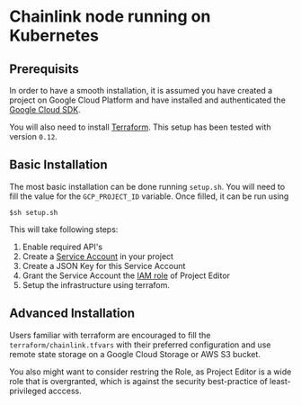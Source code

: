# Chainlink node running on Kubernetes

## Prerequisits
In order to have a smooth installation, it is assumed you have created a project on Google Cloud Platform and have installed and authenticated the [Google Cloud SDK](https://cloud.google.com/sdk/install).

You will also need to install [Terraform](https://www.terraform.io/). This setup has been tested with version `0.12`.

## Basic Installation
The most basic installation can be done running `setup.sh`. You will need to fill the value for the `GCP_PROJECT_ID` variable. Once filled, it can be run using

`$sh setup.sh`

This will take following steps:
1. Enable required API's
2. Create a [Service Account](https://cloud.google.com/iam/docs/understanding-service-accounts) in your project
3. Create a JSON Key for this Service Account
4. Grant the Service Account the [IAM role](https://cloud.google.com/iam/docs/understanding-roles) of Project Editor
5. Setup the infrastructure using terrafom.

## Advanced Installation

Users familiar with terraform are encouraged to fill the `terraform/chainlink.tfvars` with their preferred configuration and use remote state storage on a Google Cloud Storage or AWS S3 bucket.

You also might want to consider restring the Role, as Project Editor is a wide role that is overgranted, which is against the security best-practice of least-privileged acccess.